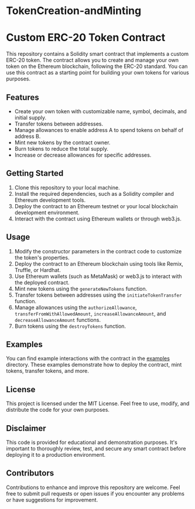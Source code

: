 # TokenCreation-andMinting
# Custom ERC-20 Token Contract

This repository contains a Solidity smart contract that implements a custom ERC-20 token. The contract allows you to create and manage your own token on the Ethereum blockchain, following the ERC-20 standard. You can use this contract as a starting point for building your own tokens for various purposes.

## Features

- Create your own token with customizable name, symbol, decimals, and initial supply.
- Transfer tokens between addresses.
- Manage allowances to enable address A to spend tokens on behalf of address B.
- Mint new tokens by the contract owner.
- Burn tokens to reduce the total supply.
- Increase or decrease allowances for specific addresses.

## Getting Started

1. Clone this repository to your local machine.
2. Install the required dependencies, such as a Solidity compiler and Ethereum development tools.
3. Deploy the contract to an Ethereum testnet or your local blockchain development environment.
4. Interact with the contract using Ethereum wallets or through web3.js.

## Usage

1. Modify the constructor parameters in the contract code to customize the token's properties.
2. Deploy the contract to an Ethereum blockchain using tools like Remix, Truffle, or Hardhat.
3. Use Ethereum wallets (such as MetaMask) or web3.js to interact with the deployed contract.
4. Mint new tokens using the `generateNewTokens` function.
5. Transfer tokens between addresses using the `initiateTokenTransfer` function.
6. Manage allowances using the `authorizeAllowance`, `transferFromWithAllowedAmount`, `increaseAllowanceAmount`, and `decreaseAllowanceAmount` functions.
7. Burn tokens using the `destroyTokens` function.

## Examples

You can find example interactions with the contract in the [examples](/examples) directory. These examples demonstrate how to deploy the contract, mint tokens, transfer tokens, and more.

## License

This project is licensed under the MIT License. Feel free to use, modify, and distribute the code for your own purposes.

## Disclaimer

This code is provided for educational and demonstration purposes. It's important to thoroughly review, test, and secure any smart contract before deploying it to a production environment.

## Contributors

Contributions to enhance and improve this repository are welcome. Feel free to submit pull requests or open issues if you encounter any problems or have suggestions for improvement.
